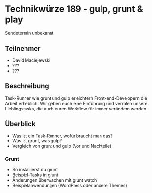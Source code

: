 # Technikwürze 189 - gulp, grunt & play

Sendetermin unbekannt

## Teilnehmer

* David Maciejewski
* ???
* ???

## Beschreibung

Task-Runner wie grunt und gulp erleichtern Front-end-Developern die Arbeit erheblich. Wir geben euch eine Einführung und verraten unsere Lieblingstasks, die auch euren Workflow für immer verändern werden.

## Überblick

* Was ist ein Task-Runner, wofür braucht man das?
* Was ist grunt, was gulp?
* Vergleich von grunt und gulp (Vor und Nachteile)

### Grunt

* So installierst du grunt
* Beispiel-Tasks in grunt
* Änderungen überwachen mit grunt watch
* Beispielanwendungen (WordPress oder andere Themes)
